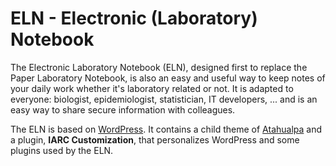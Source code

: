# ELN - Electronic (Laboratory) Notebook
The Electronic Laboratory Notebook (ELN), designed first to replace the Paper Laboratory Notebook, is also an easy and useful way to keep notes of your daily work whether it's laboratory related or not. It is adapted to everyone: biologist, epidemiologist, statistician, IT developers, ... and is an easy way to share secure information with colleagues.

The ELN is based on [WordPress](https://wordpress.org/). It contains a child theme of [Atahualpa](https://wordpress.org/themes/atahualpa/) and a plugin, **IARC Customization**, that personalizes WordPress and some plugins used by the ELN.

